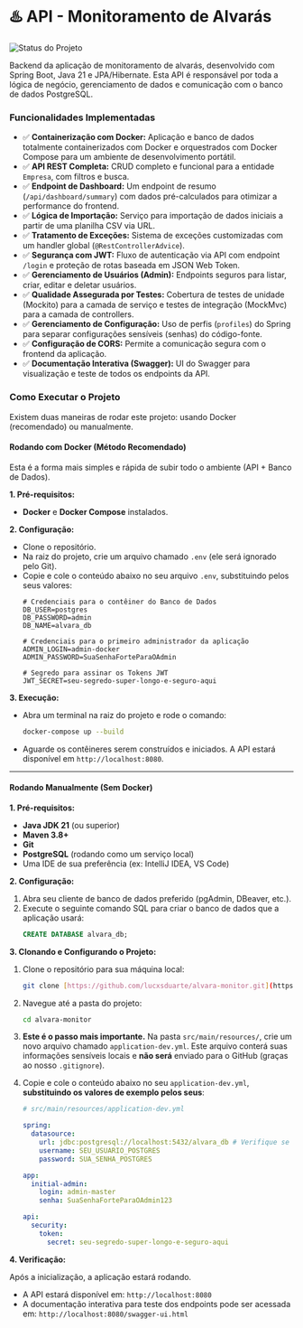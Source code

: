 # ♨️ API - Monitoramento de Alvarás

![Status do Projeto](https://img.shields.io/badge/status-em--desenvolvimento-yellow)

Backend da aplicação de monitoramento de alvarás, desenvolvido com Spring Boot, Java 21 e JPA/Hibernate. Esta API é responsável por toda a lógica de negócio, gerenciamento de dados e comunicação com o banco de dados PostgreSQL.

### Funcionalidades Implementadas
- ✅ **Containerização com Docker:** Aplicação e banco de dados totalmente containerizados com Docker e orquestrados com Docker Compose para um ambiente de desenvolvimento portátil.
- ✅ **API REST Completa:** CRUD completo e funcional para a entidade `Empresa`, com filtros e busca.
- ✅ **Endpoint de Dashboard:** Um endpoint de resumo (`/api/dashboard/summary`) com dados pré-calculados para otimizar a performance do frontend.
- ✅ **Lógica de Importação:** Serviço para importação de dados iniciais a partir de uma planilha CSV via URL.
- ✅ **Tratamento de Exceções:** Sistema de exceções customizadas com um handler global (`@RestControllerAdvice`).
- ✅ **Segurança com JWT:** Fluxo de autenticação via API com endpoint `/login` e proteção de rotas baseada em JSON Web Token.
- ✅ **Gerenciamento de Usuários (Admin):** Endpoints seguros para listar, criar, editar e deletar usuários.
- ✅ **Qualidade Assegurada por Testes:** Cobertura de testes de unidade (Mockito) para a camada de serviço e testes de integração (MockMvc) para a camada de controllers.
- ✅ **Gerenciamento de Configuração:** Uso de perfis (`profiles`) do Spring para separar configurações sensíveis (senhas) do código-fonte.
- ✅ **Configuração de CORS:** Permite a comunicação segura com o frontend da aplicação.
- ✅ **Documentação Interativa (Swagger):** UI do Swagger para visualização e teste de todos os endpoints da API.

### Como Executar o Projeto

Existem duas maneiras de rodar este projeto: usando Docker (recomendado) ou manualmente.

#### Rodando com Docker (Método Recomendado)
Esta é a forma mais simples e rápida de subir todo o ambiente (API + Banco de Dados).

**1. Pré-requisitos:**
-   **Docker** e **Docker Compose** instalados.

**2. Configuração:**
-   Clone o repositório.
-   Na raiz do projeto, crie um arquivo chamado `.env` (ele será ignorado pelo Git).
-   Copie e cole o conteúdo abaixo no seu arquivo `.env`, substituindo pelos seus valores:
    ```env
    # Credenciais para o contêiner do Banco de Dados
    DB_USER=postgres
    DB_PASSWORD=admin
    DB_NAME=alvara_db

    # Credenciais para o primeiro administrador da aplicação
    ADMIN_LOGIN=admin-docker
    ADMIN_PASSWORD=SuaSenhaForteParaOAdmin
    
    # Segredo para assinar os Tokens JWT
    JWT_SECRET=seu-segredo-super-longo-e-seguro-aqui
    ```
**3. Execução:**
-   Abra um terminal na raiz do projeto e rode o comando:
    ```bash
    docker-compose up --build
    ```
-   Aguarde os contêineres serem construídos e iniciados. A API estará disponível em `http://localhost:8080`.

---
#### Rodando Manualmente (Sem Docker)

**1. Pré-requisitos:**
-   **Java JDK 21** (ou superior)
-   **Maven 3.8+**
-   **Git**
-   **PostgreSQL** (rodando como um serviço local)
-   Uma IDE de sua preferência (ex: IntelliJ IDEA, VS Code)

**2. Configuração:**

1.  Abra seu cliente de banco de dados preferido (pgAdmin, DBeaver, etc.).
2.  Execute o seguinte comando SQL para criar o banco de dados que a aplicação usará:
    ```sql
    CREATE DATABASE alvara_db;
    ```

**3. Clonando e Configurando o Projeto:**

1.  Clone o repositório para sua máquina local:
    ```bash
    git clone [https://github.com/lucxsduarte/alvara-monitor.git](https://github.com/lucxsduarte/alvara-monitor.git)
    ```
2.  Navegue até a pasta do projeto:
    ```bash
    cd alvara-monitor
    ```
3.  **Este é o passo mais importante.** Na pasta `src/main/resources/`, crie um novo arquivo chamado `application-dev.yml`. Este arquivo conterá suas informações sensíveis locais e **não será** enviado para o GitHub (graças ao nosso `.gitignore`).
4.  Copie e cole o conteúdo abaixo no seu `application-dev.yml`, **substituindo os valores de exemplo pelos seus**:

    ```yaml
    # src/main/resources/application-dev.yml
    
    spring:
      datasource:
        url: jdbc:postgresql://localhost:5432/alvara_db # Verifique se a porta do seu PostgreSQL é 5432
        username: SEU_USUARIO_POSTGRES
        password: SUA_SENHA_POSTGRES
    
    app:
      initial-admin:
        login: admin-master
        senha: SuaSenhaForteParaOAdmin123
    
    api:
      security:
        token:
          secret: seu-segredo-super-longo-e-seguro-aqui
    ```

**4. Verificação:**

Após a inicialização, a aplicação estará rodando.
* A API estará disponível em: `http://localhost:8080`
* A documentação interativa para teste dos endpoints pode ser acessada em: `http://localhost:8080/swagger-ui.html`